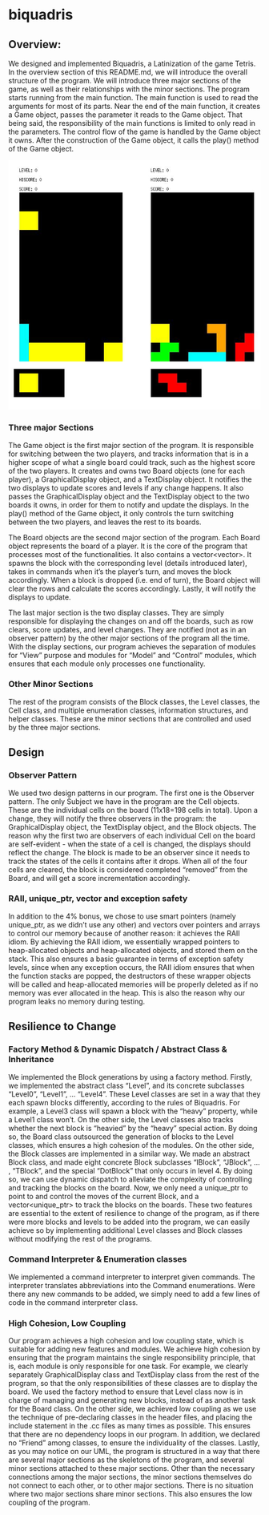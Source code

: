 # biquadris
## Overview:

We designed and implemented Biquadris, a Latinization of the game Tetris. In the overview section of this README.md, we will introduce the overall structure of the program. We
will introduce three major sections of the game, as well as their relationships with the minor sections. The program starts running from the main function. The main function is used to read the arguments for most of its parts. Near the end of the main function, it creates a Game object, passes the parameter it reads to the Game object. That being said, the responsibility of the main functions is limited to only read in the parameters. The control flow of the game is handled by the Game object it owns. After the construction of the Game object, it calls the play() method of the Game object.


<img src="Demo1.jpg" width="600">


### Three major Sections

The Game object is the first major section of the program. It is responsible for switching between the two players, and tracks information that is in a higher scope of what
a single board could track, such as the highest score of the two players. It creates and owns two Board objects (one for each player), a GraphicalDisplay object, and a TextDisplay
object. It notifies the two displays to update scores and levels if any change happens. It also passes the GraphicalDisplay object and the TextDisplay object to the two boards it owns, in order for them to notify and update the displays. In the play() method of the Game object, it only controls the turn switching between the two players, and leaves the rest to its boards.

The Board objects are the second major section of the program. Each Board object represents the board of a player. It is the core of the program that processes most of the
functionalities. It also contains a vector<vector<Cell>>. It spawns the block with the corresponding level (details introduced later), takes in commands when it’s the player’s
turn, and moves the block accordingly. When a block is dropped (i.e. end of turn), the Board object will clear the rows and calculate the scores accordingly. Lastly, it will notify the displays to update.

The last major section is the two display classes. They are simply responsible for displaying the changes on and off the boards, such as row clears, score updates, and level changes. They are notified (not as in an observer pattern) by the other major sections of the program all the time. With the display sections, our program achieves the separation of modules for “View” purpose and modules for “Model” and “Control” modules, which ensures that each module only processes one functionality.

### Other Minor Sections
The rest of the program consists of the Block classes, the Level classes, the Cell class, and multiple enumeration classes, information structures, and helper classes. These
are the minor sections that are controlled and used by the three major sections.

## Design

### Observer Pattern
We used two design patterns in our program. The first one is the Observer pattern. The only Subject we have in the program are the Cell objects. These are the individual cells on the board (11x18=198 cells in total). Upon a change, they will notify the three observers in the program: the GraphicalDisplay object, the TextDisplay object, and the Block objects. The reason why the first two are observers of each individual Cell on the board are self-evident - when the state of a cell is changed, the displays should reflect the change. The block is made to be an observer since it needs to track the states of the cells it contains after it drops. When all of the four cells are cleared, the block is considered completed “removed” from the Board, and will get a score incrementation accordingly.

### RAII, unique_ptr, vector and exception safety
In addition to the 4% bonus, we chose to use smart pointers (namely unique_ptr, as we didn’t use any other) and vectors over pointers and arrays to control our memory because
of another reason: it achieves the RAII idiom. By achieving the RAII idiom, we essentially wrapped pointers to heap-allocated objects and heap-allocated objects, and stored them
on the stack. This also ensures a basic guarantee in terms of exception safety levels, since when any exception occurs, the RAII idiom ensures that when the function stacks are
popped, the destructors of these wrapper objects will be called and heap-allocated memories will be properly deleted as if no memory was ever allocated in the heap. This is
also the reason why our program leaks no memory during testing. 

## Resilience to Change

### Factory Method & Dynamic Dispatch / Abstract Class & Inheritance
We implemented the Block generations by using a factory method. Firstly, we implemented the abstract class “Level”, and its concrete subclasses “Level0”, “Level1”, … “Level4”. These Level classes are set in a way that they each spawn blocks differently, according to the rules of Biquadris. For example, a Level3 class will spawn a block with the “heavy” property, while a Level1 class won’t. On the other side, the Level classes also tracks whether the next block is “heavied” by the “heavy” special action. By doing so, the Board class outsourced the generation of blocks to the Level classes, which ensures a high cohesion of the modules. On the other side, the Block classes are implemented in a similar way. We made an abstract Block class, and made eight concrete Block subclasses “IBlock”, “JBlock”, … , “TBlock”, and the special “DotBlock” that only occurs in level 4. By doing so, we can use dynamic dispatch to alleviate the complexity of controlling and tracking the blocks on the board. Now, we only need a unique_ptr<Block> to point to and control the moves of the current Block, and a vector<unique_ptr<Block>> to track the blocks on the boards. These two features are essential to the extent of resilience to change of the program, as if there were more blocks and levels to be added into the program, we can easily achieve so by implementing additional Level classes and Block classes without modifying the rest of the programs.
  
### Command Interpreter & Enumeration classes
We implemented a command interpreter to interpret given commands. The interpreter translates abbreviations into the Command enumerations. Were there any new commands to be added, we simply need to add a few lines of code in the command interpreter class.

### High Cohesion, Low Coupling
Our program achieves a high cohesion and low coupling state, which is suitable for adding new features and modules.
We achieve high cohesion by ensuring that the program maintains the single responsibility principle, that is, each module is only responsible for one task. For example, we clearly separately GraphicalDisplay class and TextDisplay class from the rest of the program, so that the only responsibilities of these classes are to display the board. We used the factory method to ensure that Level class now is in charge of managing and generating new blocks, instead of as another task for the Board class. On the other side, we achieved low coupling as we use the technique of pre-declaring classes in the header files, and placing the include statement in the .cc files as many times as possible. This ensures that there are no dependency loops in our program. In addition, we declared no “Friend” among classes, to ensure the individuality of the classes. Lastly, as you may notice on our UML, the program is structured in a way that there are several major sections as the skeletons of the program, and several minor sections attached to these major sections. Other than the necessary connections among the major sections, the minor sections themselves do not connect to each other, or to other major sections. There is no situation where two major sections share minor sections. This also ensures the low coupling of the program.
